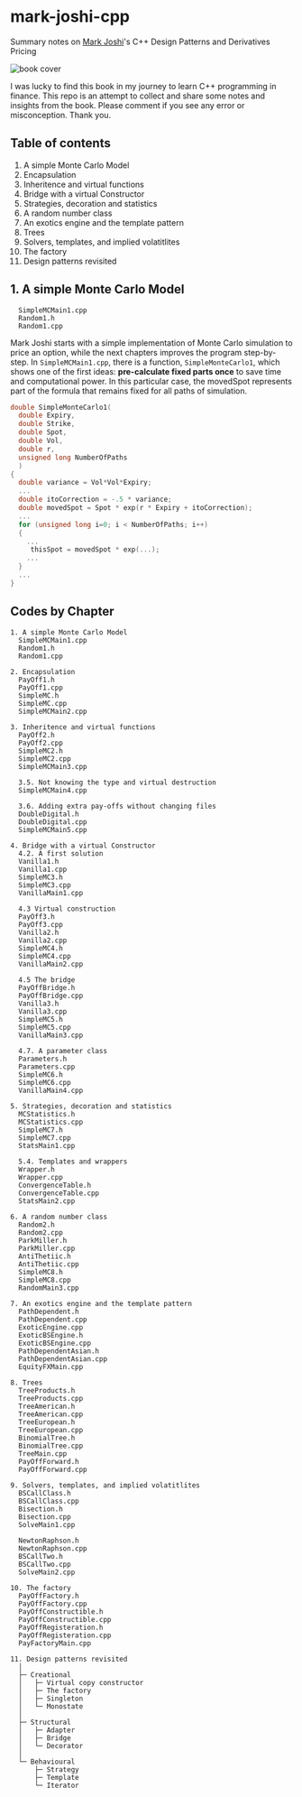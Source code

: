 # mark-joshi-cpp

Summary notes on [Mark Joshi](https://en.wikipedia.org/wiki/Mark_S._Joshi)'s C++ Design Patterns and Derivatives Pricing

![book cover](https://assets.cambridge.org/97805217/21622/cover/9780521721622.jpg)

I was lucky to find this book in my journey to learn C++ programming in finance. This repo is an attempt to collect and share some notes and insights from the book. Please comment if you see any error or misconception. Thank you.

## Table of contents

1. A simple Monte Carlo Model
2. Encapsulation
3. Inheritence and virtual functions
4. Bridge with a virtual Constructor
5. Strategies, decoration and statistics
6. A random number class
7. An exotics engine and the template pattern
8. Trees
9. Solvers, templates, and implied volatitlites
10. The factory
11. Design patterns revisited

## 1. A simple Monte Carlo Model

```
  SimpleMCMain1.cpp
  Random1.h
  Random1.cpp
```  

Mark Joshi starts with a simple implementation of Monte Carlo simulation to price an option, while the next chapters improves the program step-by-step. In ```SimpleMCMain1.cpp```, there is a function, ```SimpleMonteCarlo1```, which shows one of the first ideas: __pre-calculate fixed parts once__ to save time and computational power. In this particular case, the movedSpot represents part of the formula that remains fixed for all paths of simulation. 

```c++
double SimpleMonteCarlo1(
  double Expiry,
  double Strike,  
  double Spot,  
  double Vol,  
  double r,  
  unsigned long NumberOfPaths
  )
{
  double variance = Vol*Vol*Expiry;
  ...
  double itoCorrection = -.5 * variance;
  double movedSpot = Spot * exp(r * Expiry + itoCorrection);
  ...
  for (unsigned long i=0; i < NumberOfPaths; i++)
  {
    ...
     thisSpot = movedSpot * exp(...);
    ...
  }
  ...
}
```



## Codes by Chapter
```
1. A simple Monte Carlo Model
  SimpleMCMain1.cpp
  Random1.h
  Random1.cpp

2. Encapsulation
  PayOff1.h
  PayOff1.cpp
  SimpleMC.h
  SimpleMC.cpp
  SimpleMCMain2.cpp

3. Inheritence and virtual functions
  PayOff2.h
  PayOff2.cpp
  SimpleMC2.h
  SimpleMC2.cpp
  SimpleMCMain3.cpp
  
  3.5. Not knowing the type and virtual destruction
  SimpleMCMain4.cpp
  
  3.6. Adding extra pay-offs without changing files
  DoubleDigital.h
  DoubleDigital.cpp
  SimpleMCMain5.cpp

4. Bridge with a virtual Constructor
  4.2. A first solution
  Vanilla1.h
  Vanilla1.cpp
  SimpleMC3.h
  SimpleMC3.cpp
  VanillaMain1.cpp
  
  4.3 Virtual construction
  PayOff3.h
  PayOff3.cpp 
  Vanilla2.h
  Vanilla2.cpp 
  SimpleMC4.h
  SimpleMC4.cpp
  VanillaMain2.cpp
  
  4.5 The bridge
  PayOffBridge.h
  PayOffBridge.cpp
  Vanilla3.h
  Vanilla3.cpp 
  SimpleMC5.h
  SimpleMC5.cpp
  VanillaMain3.cpp
  
  4.7. A parameter class
  Parameters.h
  Parameters.cpp
  SimpleMC6.h
  SimpleMC6.cpp
  VanillaMain4.cpp

5. Strategies, decoration and statistics
  MCStatistics.h
  MCStatistics.cpp
  SimpleMC7.h
  SimpleMC7.cpp
  StatsMain1.cpp
  
  5.4. Templates and wrappers
  Wrapper.h
  Wrapper.cpp
  ConvergenceTable.h
  ConvergenceTable.cpp
  StatsMain2.cpp

6. A random number class
  Random2.h
  Random2.cpp  
  ParkMiller.h
  ParkMiller.cpp
  AntiThetiic.h
  AntiThetiic.cpp
  SimpleMC8.h
  SimpleMC8.cpp
  RandomMain3.cpp
  
7. An exotics engine and the template pattern
  PathDependent.h
  PathDependent.cpp
  ExoticEngine.cpp
  ExoticBSEngine.h
  ExoticBSEngine.cpp
  PathDependentAsian.h
  PathDependentAsian.cpp
  EquityFXMain.cpp
  
8. Trees
  TreeProducts.h
  TreeProducts.cpp
  TreeAmerican.h
  TreeAmerican.cpp
  TreeEuropean.h
  TreeEuropean.cpp
  BinomialTree.h
  BinomialTree.cpp
  TreeMain.cpp
  PayOffForward.h
  PayOffForward.cpp
  
9. Solvers, templates, and implied volatitlites
  BSCallClass.h
  BSCallClass.cpp
  Bisection.h
  Bisection.cpp
  SolveMain1.cpp
  
  NewtonRaphson.h
  NewtonRaphson.cpp
  BSCallTwo.h
  BSCallTwo.cpp
  SolveMain2.cpp
  
10. The factory
  PayOffFactory.h
  PayOffFactory.cpp
  PayOffConstructible.h
  PayOffConstructible.cpp
  PayOffRegisteration.h
  PayOffRegisteration.cpp
  PayFactoryMain.cpp  
  
11. Design patterns revisited
  │
  ├─ Creational
  │   ├─ Virtual copy constructor
  │   ├─ The factory
  │   ├─ Singleton
  │   └─ Monostate
  │
  ├─ Structural
  │   ├─ Adapter
  │   ├─ Bridge
  │   └─ Decorator
  │
  └─ Behavioural
      ├─ Strategy
      ├─ Template
      └─ Iterator    
```

